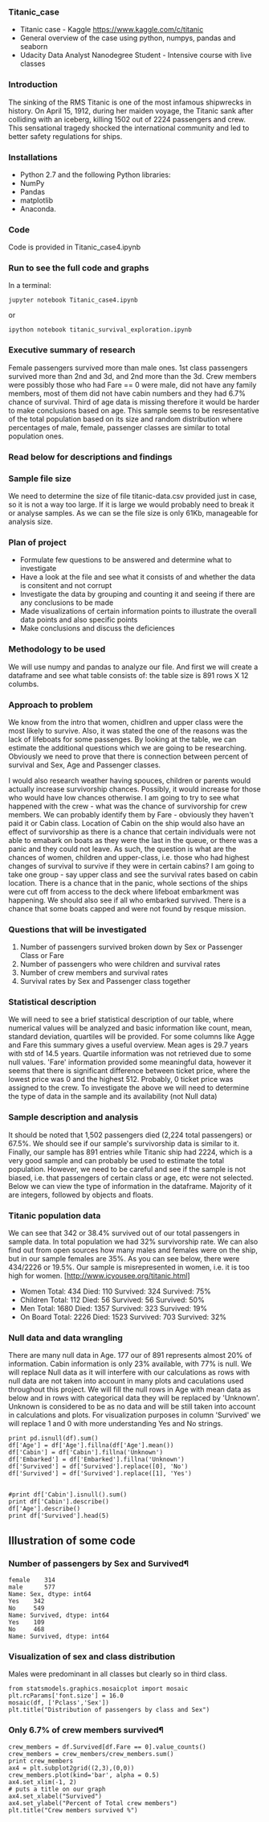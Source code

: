 ### Titanic_case
* Titanic case - Kaggle https://www.kaggle.com/c/titanic
* General overview of the case using python, numpys, pandas and seaborn
* Udacity Data Analyst Nanodegree Student - Intensive course with live classes

### Introduction
The sinking of the RMS Titanic is one of the most infamous shipwrecks in history. On April 15, 1912, during her maiden voyage, the Titanic sank after colliding with an iceberg, killing 1502 out of 2224 passengers and crew. This sensational tragedy shocked the international community and led to better safety regulations for ships.

### Installations
* Python 2.7 and the following Python libraries:
* NumPy
* Pandas
* matplotlib
* Anaconda.

### Code
Code is provided in Titanic_case4.ipynb

### Run to see the full code and graphs

In a terminal:

`jupyter notebook Titanic_case4.ipynb`

or

`ipython notebook titanic_survival_exploration.ipynb`

### Executive summary of research
Female passengers survived more than male ones. 1st class passengers survived more than 2nd and 3d, and 2nd more than the 3d. Crew members were possibly those who had Fare == 0 were male, did not have any family members, most of them did not have cabin numbers and they had 6.7% chance of survival. Third of age data is missing therefore it would be harder to make conclusions based on age. This sample seems to be resresentative of the total population based on its size and random distribution where percentages of male, female, passenger classes are similar to total population ones.

### Read below for descriptions and findings

### Sample file size
We need to determine the size of file titanic-data.csv provided just in case, so it is not a way too large. If it is large we would probably need to break it or analyse samples. As we can se the file size is only 61Kb, manageable for analysis size.

### Plan of project

* Formulate few questions to be answered and determine what to investigate
* Have a look at the file and see what it consists of and whether the data is consitent and not corrupt
* Investigate the data by grouping and counting it and seeing if there are any conclusions to be made
* Made visualizations of certain information points to illustrate the overall data points and also specific points
* Make conclusions and discuss the deficiences

### Methodology to be used
We will use numpy and pandas to analyze our file. And first we will create a dataframe and see what table consists of: the table size is 891 rows X 12 columbs.

### Approach to problem
We know from the intro that women, chidlren and upper class were the most likely to survive. Also, it was stated the one of the reasons was the lack of lifeboats for some passenges. By looking at the table, we can estimate the additional questions which we are going to be researching. Obviously we need to prove that there is connection between percent of survival and Sex, Age and Passenger classes.

I would also research weather having spouces, children or parents would actually increase survivorship chances. Possibly, it would increase for those who would have low chances otherwise. I am going to try to see what happened with the crew - what was the chance of survivorship for crew members. We can probably identify them by Fare - obviously they haven't paid it or Cabin class. Location of Cabin on the ship would also have an effect of survivorship as there is a chance that certain individuals were not able to emabark on boats as they were the last in the queue, or there was a panic and they could not leave. As such, the question is what are the chances of women, children and upper-class, i.e. those who had highest changes of survival to survive if they were in certain cabins? I am going to take one group - say upper class and see the survival rates based on cabin location. There is a chance that in the panic, whole sections of the ships were cut off from access to the deck where lifeboat embarkment was happening. We should also see if all who embarked survived. There is a chance that some boats capped and were not found by resque mission.

### Questions that will be investigated
1. Number of passengers survived broken down by Sex or Passenger Class or Fare
2.  Number of passengers who were children and survival rates
3.  Number of crew members and survival rates
4.  Survival rates by Sex and Passenger class together

### Statistical description
We will need to see a brief statistical description of our table, where numerical values will be analyzed and basic information like count, mean, standard deviation, quartiles will be provided. For some columns like Agge and Fare this summary gives a useful overview. Mean ages is 29.7 years with std of 14.5 years. Quartile information was not retrieved due to some null values. 'Fare' information provided some meaningful data, however it seems that there is significant difference between ticket price, where the lowest price was 0 and the highest 512. Probably, 0 ticket price was assigned to the crew.
To investigate the above we will need to determine the type of data in the sample and its availability (not Null data)

### Sample description and analysis
It should be noted that 1,502 passengers died (2,224 total passengers) or 67.5%. We should see if our sample's survivorship data is similar to it. Finally, our sample has 891 entries while Titanic ship had 2224, which is a very good sample and can probably be used to estimate the total population. However, we need to be careful and see if the sample is not biased, i.e. that passengers of certain class or age, etc were not selected.
Below we can view the type of information in the dataframe. Majority of it are integers, followed by objects and floats.

### Titanic population data
We can see that 342 or 38.4% survived out of our total passengers in sample data. In total population we had 32% survivorship rate. We can also find out from open sources how many males and females were on the ship, but in our sample females are 35%. As you can see below, there were 434/2226 or 19.5%. Our sample is misrepresented in women, i.e. it is too high for women.
[http://www.icyousee.org/titanic.html]
* Women Total: 434 Died: 110 Survived: 324 Survived: 75%
* Children Total: 112 Died: 56 Survived: 56 Survived: 50%
* Men Total: 1680 Died: 1357 Survived: 323 Survived: 19%
* On Board Total: 2226 Died: 1523 Survived: 703 Survived: 32%

### Null data and data wrangling
There are many null data in Age. 177 our of 891 represents almost 20% of information. Cabin information is only 23% available, with 77% is null. We will replace Null data as it will interfere with our calculations as rows with null data are not taken into account in many plots and caculations used throughout this project. We will fill the null rows in Age with mean data as below and in rows with categorical data they will be replaced by 'Unknown'. Unknown is considered to be as no data and will be still taken into account in calculations and plots. For visualization purposes in column 'Survived' we will replace 1 and 0 with more understanding Yes and No strings.
```
print pd.isnull(df).sum()
df['Age'] = df['Age'].fillna(df['Age'].mean())
df['Cabin'] = df['Cabin'].fillna('Unknown')
df['Embarked'] = df['Embarked'].fillna('Unknown')
df['Survived'] = df['Survived'].replace([0], 'No')
df['Survived'] = df['Survived'].replace([1], 'Yes')


#print df['Cabin'].isnull().sum()
print df['Cabin'].describe()
df['Age'].describe()
print df['Survived'].head(5)
```
## Illustration of some code

### Number of passengers by Sex and Survived¶
```
female    314
male      577
Name: Sex, dtype: int64
Yes    342
No     549
Name: Survived, dtype: int64
Yes    109
No     468
Name: Survived, dtype: int64
```
### Visualization of sex and class distribution
Males were predominant in all classes but clearly so in third class.
```
from statsmodels.graphics.mosaicplot import mosaic
plt.rcParams['font.size'] = 16.0
mosaic(df, ['Pclass','Sex'])
plt.title("Distribution of passengers by class and Sex")
```
### Only 6.7% of crew members survived¶
```
crew_members = df.Survived[df.Fare == 0].value_counts()
crew_members = crew_members/crew_members.sum()
print crew_members
ax4 = plt.subplot2grid((2,3),(0,0))
crew_members.plot(kind='bar', alpha = 0.5)
ax4.set_xlim(-1, 2)
# puts a title on our graph
ax4.set_xlabel("Survived")
ax4.set_ylabel("Percent of Total crew members")
plt.title("Crew members survived %")
```

